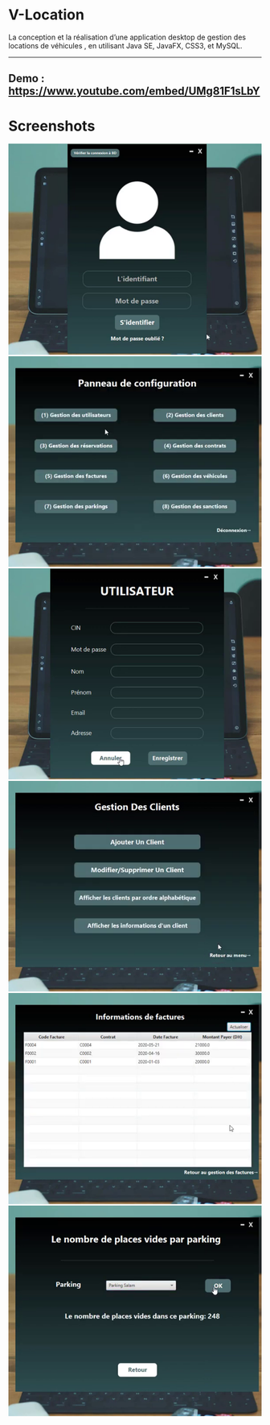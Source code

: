 # V-Location
La conception et la réalisation d’une application desktop de gestion des locations de véhicules , en utilisant Java SE, JavaFX, CSS3, et MySQL.

---
Demo : https://www.youtube.com/embed/UMg81F1sLbY
---
# Screenshots
<img src="screen/screen1.png">
<img src="screen/screen2.png">
<img src="screen/screen3.png">
<img src="screen/screen4.png">
<img src="screen/screen5.png">
<img src="screen/screen6.png">


